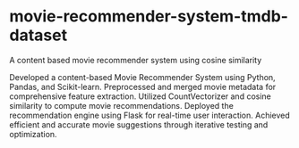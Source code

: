 # movie-recommender-system-tmdb-dataset
A content based movie recommender system using cosine similarity


Developed a content-based Movie Recommender System using Python, Pandas, and Scikit-learn.
Preprocessed and merged movie metadata for comprehensive feature extraction.
Utilized CountVectorizer and cosine similarity to compute movie recommendations.
Deployed the recommendation engine using Flask for real-time user interaction.
Achieved efficient and accurate movie suggestions through iterative testing and optimization.
